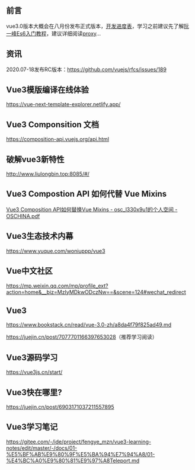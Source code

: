## 前言

vue3.0版本大概会在八月份发布正式版本，[开发进度表](https://github.com/vuejs/vue/projects/6)，学习之前建议先了解[阮一峰Es6入门教程](https://es6.ruanyifeng.com/)，建议详细阅读[proxy](https://es6.ruanyifeng.com/#docs/proxy)...

## 资讯

2020.07-18发布RC版本：<https://github.com/vuejs/rfcs/issues/189>

## Vue3模版编译在线体验

<https://vue-next-template-explorer.netlify.app/>

## Vue3 Componsition 文档

<https://composition-api.vuejs.org/api.html>

## 破解vue3新特性

<http://www.liulongbin.top:8085/#/>

## Vue3 Compostion API 如何代替 Vue Mixins

[Vue3 Composition API如何替换Vue Mixins - osc_l330x9u1的个人空间 - OSCHINA.pdf](https://www.yuque.com/attachments/yuque/0/2020/pdf/636979/1594884858405-b9052caa-bd82-4a89-ae75-c9a47f86094f.pdf)

## Vue3生态技术内幕

<https://www.yuque.com/woniuppp/vue3>

## Vue中文社区

<https://mp.weixin.qq.com/mp/profile_ext?action=home&__biz=MzIyMDkwODczNw==&scene=124#wechat_redirect>

## Vue3

<https://www.bookstack.cn/read/vue-3.0-zh/a8da4f79f825ad49.md>

<https://juejin.cn/post/7077701166397653028>（推荐学习阅读）

## Vue3源码学习

<https://vue3js.cn/start/>

## Vue3快在哪里?

<https://juejin.cn/post/6903171037211557895>

## Vue3学习笔记

<https://gitee.com/-/ide/project/fengye_mzn/vue3-learning-notes/edit/master/-/docs/01-%E5%BF%AB%E9%80%9F%E5%BA%94%E7%94%A8/01-%E4%BC%A0%E9%80%81%E9%97%A8Teleport.md>